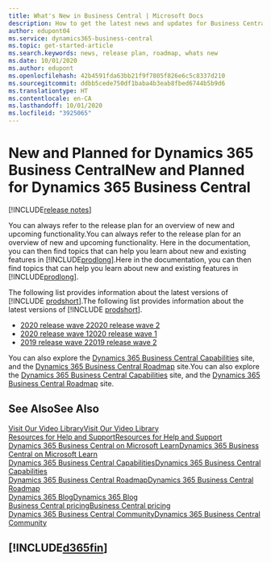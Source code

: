 ```yaml
---
title: What's New in Business Central | Microsoft Docs
description: How to get the latest news and updates for Business Central.
author: edupont04
ms.service: dynamics365-business-central
ms.topic: get-started-article
ms.search.keywords: news, release plan, roadmap, whats new
ms.date: 10/01/2020
ms.author: edupont
ms.openlocfilehash: 42b4591fda63bb21f9f7805f826e6c5c8337d210
ms.sourcegitcommit: ddbb5cede750df1baba4b3eab8fbed6744b5b9d6
ms.translationtype: HT
ms.contentlocale: en-CA
ms.lasthandoff: 10/01/2020
ms.locfileid: "3925065"
---
```

# <a name="new-and-planned-for-dynamics-365-business-central"></a><span data-ttu-id="a22a3-103">New and Planned for Dynamics 365 Business Central</span><span class="sxs-lookup"><span data-stu-id="a22a3-103">New and Planned for Dynamics 365 Business Central</span></span>

[!INCLUDE[release notes](includes/release-notes.md)]

<span data-ttu-id="a22a3-104">You can always refer to the release plan for an overview of new and upcoming functionality.</span><span class="sxs-lookup"><span data-stu-id="a22a3-104">You can always refer to the release plan for an overview of new and upcoming functionality.</span></span> <span data-ttu-id="a22a3-105">Here in the documentation, you can then find topics that can help you learn about new and existing features in [!INCLUDE[prodlong](includes/prodlong.md)].</span><span class="sxs-lookup"><span data-stu-id="a22a3-105">Here in the documentation, you can then find topics that can help you learn about new and existing features in [!INCLUDE[prodlong](includes/prodlong.md)].</span></span> 

<span data-ttu-id="a22a3-106">The following list provides information about the latest versions of [!INCLUDE [prodshort](includes/prodshort.md)].</span><span class="sxs-lookup"><span data-stu-id="a22a3-106">The following list provides information about the latest versions of [!INCLUDE [prodshort](includes/prodshort.md)].</span></span>  

* [<span data-ttu-id="a22a3-107">2020 release wave 2</span><span class="sxs-lookup"><span data-stu-id="a22a3-107">2020 release wave 2</span></span>](/dynamics365-release-plan/2020wave2/smb/dynamics365-business-central/planned-features)  
* [<span data-ttu-id="a22a3-108">2020 release wave 1</span><span class="sxs-lookup"><span data-stu-id="a22a3-108">2020 release wave 1</span></span>](/dynamics365-release-plan/2020wave1/dynamics365-business-central/planned-features)  
* [<span data-ttu-id="a22a3-109">2019 release wave 2</span><span class="sxs-lookup"><span data-stu-id="a22a3-109">2019 release wave 2</span></span>](/dynamics365-release-plan/2019wave2/dynamics365-business-central/planned-features)  

<span data-ttu-id="a22a3-110">You can also explore the [Dynamics 365 Business Central Capabilities](https://dynamics.microsoft.com/business-central/capabilities/) site, and the [Dynamics 365 Business Central Roadmap](https://dynamics.microsoft.com) site.</span><span class="sxs-lookup"><span data-stu-id="a22a3-110">You can also explore the [Dynamics 365 Business Central Capabilities](https://dynamics.microsoft.com/business-central/capabilities/) site, and the [Dynamics 365 Business Central Roadmap](https://dynamics.microsoft.com) site.</span></span>  

## <a name="see-also"></a><span data-ttu-id="a22a3-111">See Also</span><span class="sxs-lookup"><span data-stu-id="a22a3-111">See Also</span></span>

[<span data-ttu-id="a22a3-112">Visit Our Video Library</span><span class="sxs-lookup"><span data-stu-id="a22a3-112">Visit Our Video Library</span></span>](across-videos.md)  
[<span data-ttu-id="a22a3-113">Resources for Help and Support</span><span class="sxs-lookup"><span data-stu-id="a22a3-113">Resources for Help and Support</span></span>](product-help-and-support.md)  
[<span data-ttu-id="a22a3-114">Dynamics 365 Business Central on Microsoft Learn</span><span class="sxs-lookup"><span data-stu-id="a22a3-114">Dynamics 365 Business Central on Microsoft Learn</span></span>](/learn/browse/?products=dynamics-business-central)  
[<span data-ttu-id="a22a3-115">Dynamics 365 Business Central Capabilities</span><span class="sxs-lookup"><span data-stu-id="a22a3-115">Dynamics 365 Business Central Capabilities</span></span>](https://dynamics.microsoft.com/business-central/capabilities/)  
[<span data-ttu-id="a22a3-116">Dynamics 365 Business Central Roadmap</span><span class="sxs-lookup"><span data-stu-id="a22a3-116">Dynamics 365 Business Central Roadmap</span></span>](https://dynamics.microsoft.com/roadmap/business-central/)  
[<span data-ttu-id="a22a3-117">Dynamics 365 Blog</span><span class="sxs-lookup"><span data-stu-id="a22a3-117">Dynamics 365 Blog</span></span>](https://cloudblogs.microsoft.com/dynamics365/it/product/business-central/)  
[<span data-ttu-id="a22a3-118">Business Central pricing</span><span class="sxs-lookup"><span data-stu-id="a22a3-118">Business Central pricing</span></span>](https://dynamics.microsoft.com/business-central/overview/#pricing)  
[<span data-ttu-id="a22a3-119">Dynamics 365 Business Central Community</span><span class="sxs-lookup"><span data-stu-id="a22a3-119">Dynamics 365 Business Central Community</span></span>](https://community.dynamics.com/business/)

## [!INCLUDE[d365fin](includes/free_trial_md.md)]
